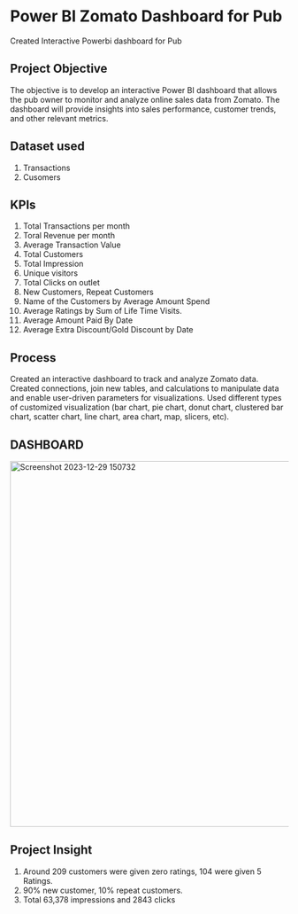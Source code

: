 # Power BI Zomato Dashboard for Pub

Created Interactive Powerbi dashboard for Pub

## Project Objective

The objective is to develop an interactive Power BI dashboard that allows the pub owner to monitor and analyze online sales data from Zomato. The dashboard will provide insights into sales performance, customer trends, and other relevant metrics.

## Dataset used
1. Transactions
2. Cusomers 

## KPIs
1. Total Transactions per month
2. Toral Revenue per month 
3. Average Transaction Value
4. Total Customers
5. Total Impression
6. Unique visitors
7. Total Clicks on outlet 
8. New Customers, Repeat Customers
9. Name of the Customers by Average Amount Spend
10. Average Ratings by Sum of Life Time Visits.
11. Average Amount Paid By Date
12. Average Extra Discount/Gold Discount by Date

## Process
Created an interactive dashboard to track and analyze Zomato data.
Created connections, join new tables, and calculations to manipulate data and enable user-driven parameters for visualizations.
Used different types of customized visualization (bar chart, pie chart, donut chart, clustered bar chart, scatter chart, line chart, area chart, map, slicers, etc).

## DASHBOARD
<img width="660" alt="Screenshot 2023-12-29 150732" src="https://github.com/SwetaMallick01/Zomatodashboard/assets/132562651/b357db76-39fd-426a-8f32-39aaad4b2e08">


## Project Insight
1. Around 209 customers were given zero ratings, 104 were given 5 Ratings.
2. 90% new customer, 10% repeat customers.
3. Total 63,378 impressions and 2843 clicks
